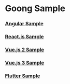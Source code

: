 # Goong Sample

### [Angular Sample](./goong-sample-angular/README.md)  
### [React.js Sample](./goong-sample-react/README.md)  
### [Vue.js 2 Sample](./goong-sample-vue/README.md)  
### [Vue.js 3 Sample](./goong-sample-vue3/README.md)  
### [Flutter Sample](./goong-sample-flutter/README.md)  

